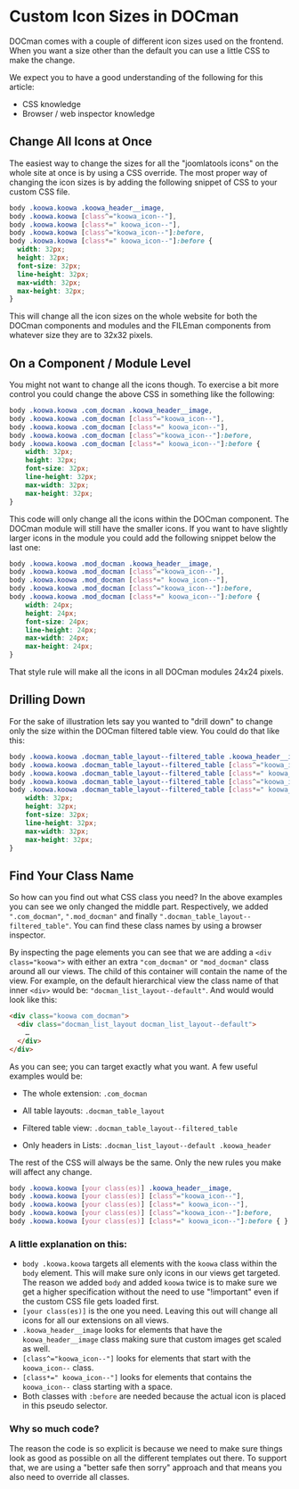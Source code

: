 # Custom Icon Sizes in DOCman

DOCman comes with a couple of different icon sizes used on the frontend. When you want a size other than the default you can use a little CSS to make the change. 

We expect you to have a good understanding of the following for this article:

* CSS knowledge
* Browser / web inspector knowledge

## Change All Icons at Once

The easiest way to change the sizes for all the "joomlatools icons" on the whole site at once is by using a CSS override. The most proper way of changing the icon sizes is by adding the following snippet of CSS to your custom CSS file.

```css
body .koowa.koowa .koowa_header__image,
body .koowa.koowa [class^="koowa_icon--"],
body .koowa.koowa [class*=" koowa_icon--"],
body .koowa.koowa [class^="koowa_icon--"]:before,
body .koowa.koowa [class*=" koowa_icon--"]:before {
  width: 32px;
  height: 32px;
  font-size: 32px;
  line-height: 32px;
  max-width: 32px;
  max-height: 32px;
}
```

This will change all the icon sizes on the whole website for both the DOCman components and modules and the FILEman components from whatever size they are to 32x32 pixels.

## On a Component / Module Level

You might not want to change all the icons though. To exercise a bit more control you could change the above CSS in something like the following:

```css
body .koowa.koowa .com_docman .koowa_header__image,
body .koowa.koowa .com_docman [class^="koowa_icon--"],
body .koowa.koowa .com_docman [class*=" koowa_icon--"],
body .koowa.koowa .com_docman [class^="koowa_icon--"]:before,
body .koowa.koowa .com_docman [class*=" koowa_icon--"]:before {
	width: 32px;
    height: 32px;
    font-size: 32px;
    line-height: 32px;
    max-width: 32px;
    max-height: 32px;
}
```

This code will only change all the icons within the DOCman component. The DOCman module will still have the smaller icons. If you want to have slightly larger icons in the module you could add the following snippet below the last one:

```css
body .koowa.koowa .mod_docman .koowa_header__image,
body .koowa.koowa .mod_docman [class^="koowa_icon--"],
body .koowa.koowa .mod_docman [class*=" koowa_icon--"],
body .koowa.koowa .mod_docman [class^="koowa_icon--"]:before,
body .koowa.koowa .mod_docman [class*=" koowa_icon--"]:before {
	width: 24px;
	height: 24px;
	font-size: 24px;
	line-height: 24px;
	max-width: 24px;
    max-height: 24px;
}
```

That style rule will make all the icons in all DOCman modules 24x24 pixels.

## Drilling Down

For the sake of illustration lets say you wanted to "drill down" to change only the size within the DOCman filtered table view. You could do that like this: 

```css
body .koowa.koowa .docman_table_layout--filtered_table .koowa_header__image,
body .koowa.koowa .docman_table_layout--filtered_table [class^="koowa_icon--"],
body .koowa.koowa .docman_table_layout--filtered_table [class*=" koowa_icon--"],
body .koowa.koowa .docman_table_layout--filtered_table [class^="koowa_icon--"]:before,
body .koowa.koowa .docman_table_layout--filtered_table [class*=" koowa_icon--"]:before {
	width: 32px;
	height: 32px;
	font-size: 32px;
	line-height: 32px;
	max-width: 32px;
    max-height: 32px;
}
```

## Find Your Class Name

So how can you find out what CSS class you need? In the above examples you can see we only changed the middle part. Respectively, we added `".com_docman"`, `".mod_docman"` and finally `".docman_table_layout--filtered_table"`. You can find these class names by using a browser inspector.

By inspecting the page elements you can see that we are adding a `<div class="koowa">` with either an extra `"com_docman"` or `"mod_docman"` class around all our views. The child of this container will contain the name of the view. For example, on the default hierarchical view the class name of that inner `<div>` would be: `"docman_list_layout--default"`. And would would look like this:

```html
<div class="koowa com_docman">
  <div class="docman_list_layout docman_list_layout--default">
    …
  </div>
</div>
```

As you can see; you can target exactly what you want. A few useful examples would be:


+ The whole extension: `.com_docman`

+ All table layouts: `.docman_table_layout`

+ Filtered table view: `.docman_table_layout--filtered_table`

+ Only headers in Lists: `.docman_list_layout--default .koowa_header`

The rest of the CSS will always be the same. Only the new rules you make will affect any change.

```css
body .koowa.koowa [your class(es)] .koowa_header__image,
body .koowa.koowa [your class(es)] [class^="koowa_icon--"],
body .koowa.koowa [your class(es)] [class*=" koowa_icon--"],
body .koowa.koowa [your class(es)] [class^="koowa_icon--"]:before,
body .koowa.koowa [your class(es)] [class*=" koowa_icon--"]:before { }
```

### A little explanation on this:

- `body .koowa.koowa` targets all elements with the `koowa` class within the `body` element. This will make sure only icons in our views get targeted. The reason we added `body` and added `koowa` twice is to make sure we get a higher specification without the need to use "!important" even if the custom CSS file gets loaded first. 
- `[your class(es)]` is the one you need. Leaving this out will change all icons for all our extensions on all views.
- `.koowa_header__image` looks for elements that have the `koowa_header__image` class making sure that custom images get scaled as well.
- `[class^="koowa_icon--"]` looks for elements that start with the `koowa_icon--` class.
- `[class*=" koowa_icon--"]` looks for elements that contains the ` koowa_icon--` class starting with a space.
- Both classes with `:before` are needed because the actual icon is placed in this pseudo selector.

### Why so much code?

The reason the code is so explicit is because we need to make sure things look as good as possible on all the different templates out there. To support that, we are using a "better safe then sorry" approach and that means you also need to override all classes.